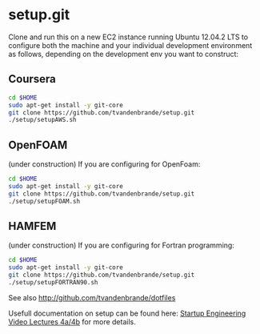 setup.git
=========
Clone and run this on a new EC2 instance running Ubuntu 12.04.2 LTS to
configure both the machine and your individual development environment as
follows, depending on the development env you want to construct:


Coursera
--------

```sh
cd $HOME
sudo apt-get install -y git-core
git clone https://github.com/tvandenbrande/setup.git
./setup/setupAWS.sh   
```

OpenFOAM
--------
(under construction) If you are configuring for OpenFoam:

```sh
cd $HOME
sudo apt-get install -y git-core
git clone https://github.com/tvandenbrande/setup.git
./setup/setupFOAM.sh   
```

HAMFEM
------
(under construction) If you are configuring for Fortran programming:

```sh
cd $HOME
sudo apt-get install -y git-core
git clone https://github.com/tvandenbrande/setup.git
./setup/setupFORTRAN90.sh   
```


See also http://github.com/tvandenbrande/dotfiles 

Usefull documentation on setup can be found here: [Startup Engineering Video Lectures 4a/4b](https://class.coursera.org/startup-001/lecture/index)
for more details.





